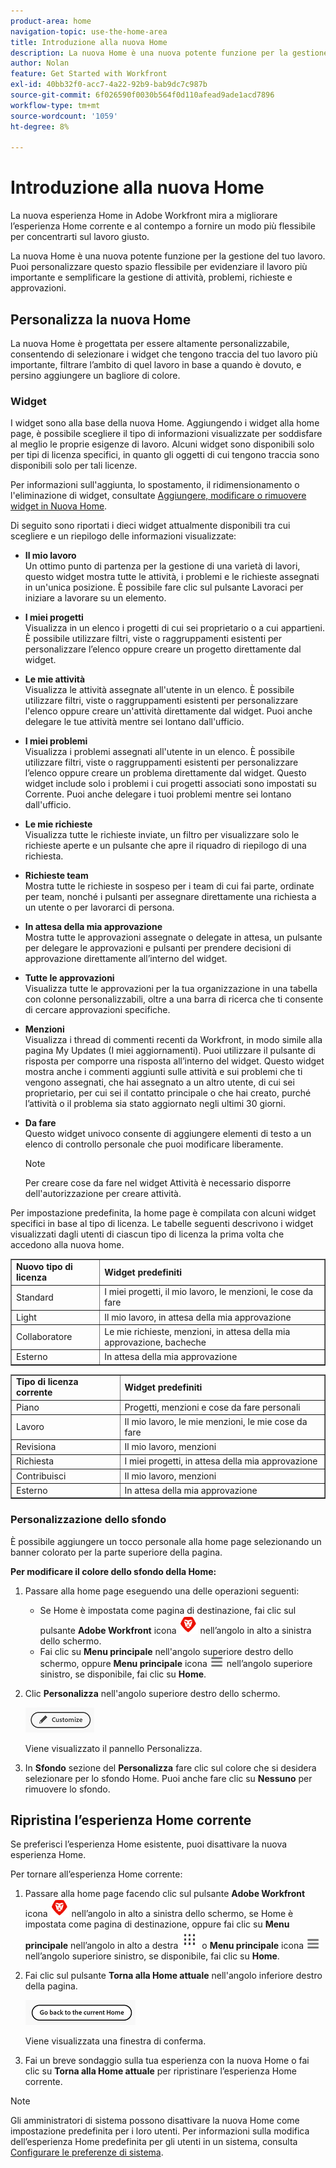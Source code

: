 ```yaml
---
product-area: home
navigation-topic: use-the-home-area
title: Introduzione alla nuova Home
description: La nuova Home è una nuova potente funzione per la gestione del tuo lavoro. Questo spazio flessibile può essere personalizzato per evidenziare il lavoro più importante e semplificare la gestione di attività, problemi, richieste e approvazioni.
author: Nolan
feature: Get Started with Workfront
exl-id: 40bb32f0-acc7-4a22-92b9-bab9dc7c987b
source-git-commit: 6f026590f0030b564f0d110afead9ade1acd7896
workflow-type: tm+mt
source-wordcount: '1059'
ht-degree: 8%

---
```


# Introduzione alla nuova Home

<!--Audited: 12/2023-->

La nuova esperienza Home in Adobe Workfront mira a migliorare l’esperienza Home corrente e al contempo a fornire un modo più flessibile per concentrarti sul lavoro giusto.

La nuova Home è una nuova potente funzione per la gestione del tuo lavoro. Puoi personalizzare questo spazio flessibile per evidenziare il lavoro più importante e semplificare la gestione di attività, problemi, richieste e approvazioni.

## Personalizza la nuova Home

La nuova Home è progettata per essere altamente personalizzabile, consentendo di selezionare i widget che tengono traccia del tuo lavoro più importante, filtrare l’ambito di quel lavoro in base a quando è dovuto, e persino aggiungere un bagliore di colore.

### Widget

I widget sono alla base della nuova Home. Aggiungendo i widget alla home page, è possibile scegliere il tipo di informazioni visualizzate per soddisfare al meglio le proprie esigenze di lavoro. Alcuni widget sono disponibili solo per tipi di licenza specifici, in quanto gli oggetti di cui tengono traccia sono disponibili solo per tali licenze.

Per informazioni sull&#39;aggiunta, lo spostamento, il ridimensionamento o l&#39;eliminazione di widget, consultate [Aggiungere, modificare o rimuovere widget in Nuova Home](/help/quicksilver/workfront-basics/using-home/new-home/add-edit-remove-widgets-in-new-home.md).

Di seguito sono riportati i dieci widget attualmente disponibili tra cui scegliere e un riepilogo delle informazioni visualizzate:

* **Il mio lavoro**\
    Un ottimo punto di partenza per la gestione di una varietà di lavori, questo widget mostra tutte le attività, i problemi e le richieste assegnati in un&#39;unica posizione. È possibile fare clic sul pulsante Lavoraci per iniziare a lavorare su un elemento.

* **I miei progetti**\
    Visualizza in un elenco i progetti di cui sei proprietario o a cui appartieni. È possibile utilizzare filtri, viste o raggruppamenti esistenti per personalizzare l’elenco oppure creare un progetto direttamente dal widget.

* **Le mie attività**\
    Visualizza le attività assegnate all&#39;utente in un elenco. È possibile utilizzare filtri, viste o raggruppamenti esistenti per personalizzare l&#39;elenco oppure creare un&#39;attività direttamente dal widget. Puoi anche delegare le tue attività mentre sei lontano dall&#39;ufficio.

* **I miei problemi**\
    Visualizza i problemi assegnati all&#39;utente in un elenco. È possibile utilizzare filtri, viste o raggruppamenti esistenti per personalizzare l’elenco oppure creare un problema direttamente dal widget. Questo widget include solo i problemi i cui progetti associati sono impostati su Corrente. Puoi anche delegare i tuoi problemi mentre sei lontano dall&#39;ufficio.

* **Le mie richieste**\
    Visualizza tutte le richieste inviate, un filtro per visualizzare solo le richieste aperte e un pulsante che apre il riquadro di riepilogo di una richiesta.

* **Richieste team**\
    Mostra tutte le richieste in sospeso per i team di cui fai parte, ordinate per team, nonché i pulsanti per assegnare direttamente una richiesta a un utente o per lavorarci di persona.

* **In attesa della mia approvazione**\
    Mostra tutte le approvazioni assegnate o delegate in attesa, un pulsante per delegare le approvazioni e pulsanti per prendere decisioni di approvazione direttamente all’interno del widget.

* **Tutte le approvazioni**\
    Visualizza tutte le approvazioni per la tua organizzazione in una tabella con colonne personalizzabili, oltre a una barra di ricerca che ti consente di cercare approvazioni specifiche.

* **Menzioni**\
    Visualizza i thread di commenti recenti da Workfront, in modo simile alla pagina My Updates (I miei aggiornamenti). Puoi utilizzare il pulsante di risposta per comporre una risposta all’interno del widget. Questo widget mostra anche i commenti aggiunti sulle attività e sui problemi che ti vengono assegnati, che hai assegnato a un altro utente, di cui sei proprietario, per cui sei il contatto principale o che hai creato, purché l’attività o il problema sia stato aggiornato negli ultimi 30 giorni.

* **Da fare**\
    Questo widget univoco consente di aggiungere elementi di testo a un elenco di controllo personale che puoi modificare liberamente.

  >[!NOTE]
  >
  >Per creare cose da fare nel widget Attività è necessario disporre dell&#39;autorizzazione per creare attività.

Per impostazione predefinita, la home page è compilata con alcuni widget specifici in base al tipo di licenza. Le tabelle seguenti descrivono i widget visualizzati dagli utenti di ciascun tipo di licenza la prima volta che accedono alla nuova home.

<table border="1" class="inlineTable">
    <tr>
        <td><b>Nuovo tipo di licenza</b></td>
        <td><b>Widget predefiniti</b></td>
    </tr>
    <tr>
        <td>Standard</td>
        <td>I miei progetti, il mio lavoro, le menzioni, le cose da fare</td>
    </tr>
    <tr>
        <td>Light</td>
        <td>Il mio lavoro, in attesa della mia approvazione</td>
    </tr>
    <tr>
        <td>Collaboratore</td>
        <td>Le mie richieste, menzioni, in attesa della mia approvazione, bacheche</td>
    </tr>
    <tr>
        <td>Esterno</td>
        <td>In attesa della mia approvazione</td>
    </tr>
</table>

<table border="1" class="inlineTable">
    <tr>
        <td><b>Tipo di licenza corrente</b></td>
        <td><b>Widget predefiniti</b></td>
    </tr>
    <tr>
        <td>Piano</td>
        <td>Progetti, menzioni e cose da fare personali</td>
    </tr>
    <tr>
        <td>Lavoro</td>
        <td>Il mio lavoro, le mie menzioni, le mie cose da fare</td>
    </tr>
    <tr>
        <td>Revisiona</td>
        <td>Il mio lavoro, menzioni</td>
    </tr>
    <tr>
        <td>Richiesta</td>
        <td>I miei progetti, in attesa della mia approvazione</td>
    </tr>
    <tr>
        <td>Contribuisci</td>
        <td>Il mio lavoro, menzioni</td>
    </tr>
    <tr>
        <td>Esterno</td>
        <td>In attesa della mia approvazione</td>
    </tr>
</table>

### Personalizzazione dello sfondo

È possibile aggiungere un tocco personale alla home page selezionando un banner colorato per la parte superiore della pagina.

**Per modificare il colore dello sfondo della Home:**

1. Passare alla home page eseguendo una delle operazioni seguenti:

   * Se Home è impostata come pagina di destinazione, fai clic sul pulsante **Adobe Workfront** icona ![Icona Adobe Workfront](../new-home/assets/home-icon-30x29.png) nell’angolo in alto a sinistra dello schermo.
   * Fai clic su **Menu principale** nell&#39;angolo superiore destro dello schermo, oppure **Menu principale** icona ![Icona menu principale](../new-home/assets/main-menu-icon-left-nav.png) nell’angolo superiore sinistro, se disponibile, fai clic su **Home**.

1. Clic **Personalizza** nell&#39;angolo superiore destro dello schermo.

   ![Pulsante Personalizza](../new-home/assets/customize-button.png)

   Viene visualizzato il pannello Personalizza.

1. In **Sfondo** sezione del **Personalizza** fare clic sul colore che si desidera selezionare per lo sfondo Home. Puoi anche fare clic su **Nessuno** per rimuovere lo sfondo.

## Ripristina l’esperienza Home corrente

Se preferisci l’esperienza Home esistente, puoi disattivare la nuova esperienza Home.

Per tornare all’esperienza Home corrente:

1. Passare alla home page facendo clic sul pulsante **Adobe Workfront** icona ![Icona Adobe Workfront](../new-home/assets/home-icon-30x29.png) nell’angolo in alto a sinistra dello schermo, se Home è impostata come pagina di destinazione, oppure fai clic su **Menu principale** nell’angolo in alto a destra ![](assets/dots-main-menu.png) o **Menu principale** icona ![Icona menu principale](../new-home/assets/main-menu-icon-left-nav.png) nell’angolo superiore sinistro, se disponibile, fai clic su **Home**.

1. Fai clic sul pulsante **Torna alla Home attuale** nell&#39;angolo inferiore destro della pagina.

   ![Pulsante Torna alla pagina iniziale corrente](../new-home/assets/go-back-to-current-home-button.png)

   Viene visualizzata una finestra di conferma.

1. Fai un breve sondaggio sulla tua esperienza con la nuova Home o fai clic su **Torna alla Home attuale** per ripristinare l’esperienza Home corrente.

>[!NOTE]
>
> Gli amministratori di sistema possono disattivare la nuova Home come impostazione predefinita per i loro utenti. Per informazioni sulla modifica dell’esperienza Home predefinita per gli utenti in un sistema, consulta [Configurare le preferenze di sistema](/help/quicksilver/administration-and-setup/manage-workfront/security/configure-security-preferences.md).
